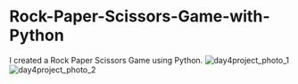 # Rock-Paper-Scissors-Game-with-Python
I created a Rock Paper Scissors Game using Python.
![day4project_photo_1](https://github.com/user-attachments/assets/089c93ba-20a9-4a69-834b-6cb92d87188d)
![day4project_photo_2](https://github.com/user-attachments/assets/5486a440-1216-457e-9bcc-9903610a8126)
